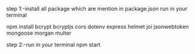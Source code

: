 
step 1:-install all package which are mention in package.json 
run in your terminal

npm install bcrypt bcryptjs cors dotenv express helmet joi jsonwebtoken mongoose morgan multer

step 2:-run in your terminal 
npm start
